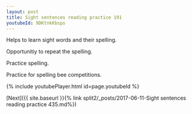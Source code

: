 ```yaml
---
layout: post
title: Sight sentences reading practice 191
youtubeId: 9DKtnkKbsps
---
```

 
 
Helps to learn sight words and their spelling.

Opportunitiy to repeat the spelling. 

Practice spelling. 
 
Practice for spelling bee competitions. 
 
{% include youtubePlayer.html id=page.youtubeId %}
 
 

[Next]({{ site.baseurl }}{% link  split2/_posts/2017-06-11-Sight sentences reading practice 435.md%})
 
